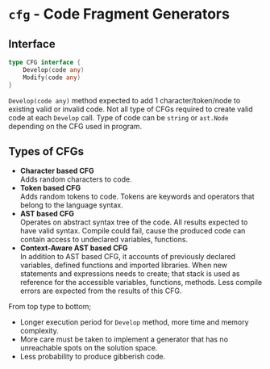 # `cfg` - Code Fragment Generators

## Interface

```go
type CFG interface {
    Develop(code any)
    Modify(code any)
}
```

`Develop(code any)` method expected to add 1 character/token/node to existing valid or invalid code. Not all type of CFGs required to create valid code at each `Develop` call. Type of code can be `string` or `ast.Node` depending on the CFG used in program.

## Types of CFGs

-   **Character based CFG**  
    Adds random characters to code.
-   **Token based CFG**  
    Adds random tokens to code. Tokens are keywords and operators that belong to the language syntax.
-   **AST based CFG**  
    Operates on abstract syntax tree of the code. All results expected to have valid syntax. Compile could fail, cause the produced code can contain access to undeclared variables, functions.
-   **Context-Aware AST based CFG**  
    In addition to AST based CFG, it accounts of previously declared variables, defined functions and imported libraries. When new statements and expressions needs to create; that stack is used as reference for the accessible variables, functions, methods. Less compile errors are expected from the results of this CFG.

From top type to bottom;

-   Longer execution period for `Develop` method, more time and memory complexity.
-   More care must be taken to implement a generator that has no unreachable spots on the solution space.
-   Less probability to produce gibberish code.
